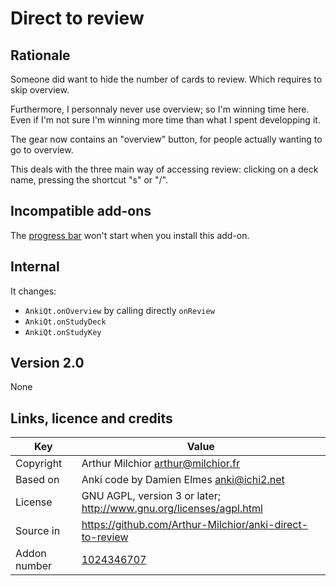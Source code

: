 # Direct to review
## Rationale
Someone did want to hide the number of cards to review. Which requires
to skip overview.

Furthermore, I personnaly never use overview; so I'm winning time
here. Even if I'm not sure I'm winning more time than what I spent
developping it.

The gear now contains an "overview" button, for people actually
wanting to go to overview.

This deals with the three main way of accessing review: clicking on a
deck name, pressing the shortcut "s" or "/".

## Incompatible add-ons
The [progress bar](https://ankiweb.net/shared/info/2091361802) won't start when you install this add-on. 

## Internal
It changes:
* `AnkiQt.onOverview` by calling directly `onReview`
* `AnkiQt.onStudyDeck`
* `AnkiQt.onStudyKey`

## Version 2.0
None

## Links, licence and credits

Key         |Value
------------|-------------------------------------------------------------------
Copyright   | Arthur Milchior <arthur@milchior.fr>
Based on    | Anki code by Damien Elmes <anki@ichi2.net>
License     | GNU AGPL, version 3 or later; http://www.gnu.org/licenses/agpl.html
Source in   | https://github.com/Arthur-Milchior/anki-direct-to-review
Addon number| [1024346707](https://ankiweb.net/shared/info/1024346707)
